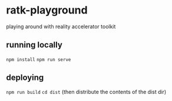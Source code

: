 # ratk-playground
 playing around with reality accelerator toolkit

## running locally
`npm install`
`npm run serve`

## deploying
`npm run build`
`cd dist`
(then distribute the contents of the dist dir)
